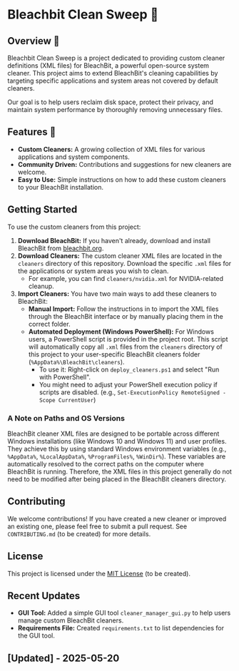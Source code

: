 # Bleachbit Clean Sweep 🚀

## Overview 📄

Bleachbit Clean Sweep is a project dedicated to providing custom cleaner definitions (XML files) for BleachBit, a powerful open-source system cleaner. This project aims to extend BleachBit's cleaning capabilities by targeting specific applications and system areas not covered by default cleaners.

Our goal is to help users reclaim disk space, protect their privacy, and maintain system performance by thoroughly removing unnecessary files.

## Features 🌟

*   **Custom Cleaners:** A growing collection of XML files for various applications and system components.
*   **Community Driven:** Contributions and suggestions for new cleaners are welcome.
*   **Easy to Use:** Simple instructions on how to add these custom cleaners to your BleachBit installation.

## Getting Started

To use the custom cleaners from this project:

1.  **Download BleachBit:** If you haven't already, download and install BleachBit from [bleachbit.org](https://www.bleachbit.org/).
2.  **Download Cleaners:** The custom cleaner XML files are located in the `cleaners` directory of this repository. Download the specific `.xml` files for the applications or system areas you wish to clean.
    *   For example, you can find `cleaners/nvidia.xml` for NVIDIA-related cleanup.
3.  **Import Cleaners:** You have two main ways to add these cleaners to BleachBit:
    *   **Manual Import:** Follow the instructions in <mcfile name="IMPORT_XML.md" path="d:\Projects\Bleachbit_Clean_Sweep\docs\IMPORT_XML.md"></mcfile> to import the XML files through the BleachBit interface or by manually placing them in the correct folder.
    *   **Automated Deployment (Windows PowerShell):** For Windows users, a PowerShell script <mcfile name="deploy_cleaners.ps1" path="d:\Projects\Bleachbit_Clean_Sweep\deploy_cleaners.ps1"></mcfile> is provided in the project root. This script will automatically copy all `.xml` files from the `cleaners` directory of this project to your user-specific BleachBit cleaners folder (`%AppData%\BleachBit\cleaners`).
        *   To use it: Right-click on `deploy_cleaners.ps1` and select "Run with PowerShell".
        *   You might need to adjust your PowerShell execution policy if scripts are disabled. (e.g., `Set-ExecutionPolicy RemoteSigned -Scope CurrentUser`)

### A Note on Paths and OS Versions

BleachBit cleaner XML files are designed to be portable across different Windows installations (like Windows 10 and Windows 11) and user profiles. They achieve this by using standard Windows environment variables (e.g., `%AppData%`, `%LocalAppData%`, `%ProgramFiles%`, `%WinDir%`). These variables are automatically resolved to the correct paths on the computer where BleachBit is running. Therefore, the XML files in this project generally do not need to be modified after being placed in the BleachBit cleaners directory.

## Contributing

We welcome contributions! If you have created a new cleaner or improved an existing one, please feel free to submit a pull request. See `CONTRIBUTING.md` (to be created) for more details.

## License

This project is licensed under the [MIT License](LICENSE) (to be created).

## Recent Updates

* **GUI Tool:** Added a simple GUI tool `cleaner_manager_gui.py` to help users manage custom BleachBit cleaners.
* **Requirements File:** Created `requirements.txt` to list dependencies for the GUI tool.

## [Updated] - 2025-05-20